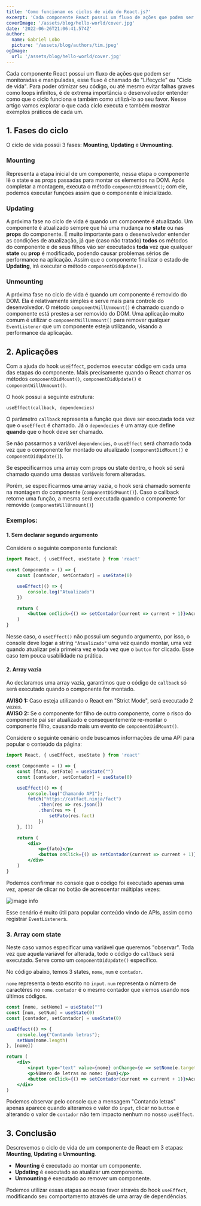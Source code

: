 ```yaml
---
title: 'Como funcionam os ciclos de vida do React.js?'
excerpt: 'Cada componente React possui um fluxo de ações que podem ser monitoradas e manipuladas, esse fluxo é chamado de "Lifecycle" ou "Ciclo de vida". Para poder otimizar seu código, ou até mesmo evitar falhas graves como loops infinitos, é de extrema importância o desenvolvedor entender como que o ciclo funciona e também como utilizá-lo ao seu favor.'
coverImage: '/assets/blog/hello-world/cover.jpg'
date: '2022-06-26T21:06:41.574Z'
author:
  name: Gabriel Lobo
  picture: '/assets/blog/authors/tim.jpeg'
ogImage:
  url: '/assets/blog/hello-world/cover.jpg'
---
```


Cada componente React possui um fluxo de ações que podem ser monitoradas e manipuladas, esse fluxo é chamado de "Lifecycle" ou "Ciclo de vida". Para poder otimizar seu código, ou até mesmo evitar falhas graves como loops infinitos, é de extrema importância o desenvolvedor entender como que o ciclo funciona e também como utilizá-lo ao seu favor. Nesse artigo vamos explorar o que cada ciclo executa e também mostrar exemplos práticos de cada um.

## 1. Fases do ciclo

O ciclo de vida possúi 3 fases: **Mounting**, **Updating** e **Unmounting**.

### Mounting

Representa a etapa inicial de um componente, nessa etapa o componente lê o state e as props passadas para montar os elementos na DOM. Após completar a montagem, executa o método `componentDidMount()`; com ele, podemos executar funções assim que o componente é inicializado.

### Updating

A próxima fase no ciclo de vida é quando um componente é atualizado.
Um componente é atualizado sempre que há uma mudança no **state** ou nas **props** do componente.
É muito importante para o desenvolvedor entender as condições de atualização, já que (caso não tratado) **todos** os métodos do componente e de seus filhos vão ser executados **toda** vez que qualquer **state** ou **prop** é modificado, podendo causar problemas sérios de performance na aplicação. 
Assim que o componente finalizar o estado de **Updating**, irá executar o método `componentDidUpdate()`.

### Unmounting

A próxima fase no ciclo de vida é quando um componente é removido do DOM. Ela é relativamente simples e serve mais para controle do desenvolvedor. O método `componentWillUnmount()` é chamado quando o componente está prestes a ser removido do DOM. Uma aplicação muito comum é utilizar o `componentWillUnmount()` para remover qualquer `EventListener` que um componente esteja utilizando, visando a performance da aplicação.

## 2. Aplicações

Com a ajuda do hook `useEffect`, podemos executar código em cada uma das etapas do componente. Mais precisamente quando o React chamar os métodos `componentDidMount()`, `componentDidUpdate()` e `componentWillUnmount()`.

O hook possui a seguinte estrutura:

`useEffect(callback, dependencies)`

O parâmetro `callback` representa a função que deve ser executada toda vez que o `useEffect` é chamado.
Já o `dependecies` é um array que define **quando** que o hook deve ser chamado.

Se não passarmos a variável `dependencies`, o `useEffect` será chamado toda vez que o componente for montado ou atualizado (`componentDidMount()` e `componentDidUpdate()`).

Se especificarmos uma array com props ou state dentro, o hook só será chamado quando uma dessas variáveis forem alteradas.

Porém, se especificarmos uma array vazia, o hook será chamado somente na montagem do componente (`componentDidMount()`). Caso o callback retorne uma função, a mesma será executada quando o componente for removido (`componentWillUnmount()`)

### Exemplos:
#### 1. Sem declarar segundo argumento

Considere o seguinte componente funcional:
```jsx
import React, { useEffect, useState } from 'react'

const Componente = () => {
    const [contador, setContador] = useState(0)

    useEffect(() => {
        console.log("Atualizado")
    })

    return (
        <button onClick={() => setContador(current => current + 1)}>Acrescentar</button>
    )
}
```

Nesse caso, o `useEffect()` não possui um segundo argumento, por isso, o console deve logar a string `"Atualizado"` uma vez quando montar, uma vez quando atualizar pela primeira vez e toda vez que o `button` for clicado. Esse caso tem pouca usabilidade na prática.

#### 2. Array vazia

Ao declaramos uma array vazia, garantimos que o código de `callback` só será executado quando o componente for montado.  

**AVISO 1:** Caso esteja utilizando o React em "Strict Mode", será executado 2 vezes.  
**AVISO 2:** Se o componente for filho de outro componente, corre o risco do componente pai ser atualizado e consequentemente re-montar o componente filho, causando mais um evento de `componentDidMount()`.

Considere o seguinte cenário onde buscamos informações de uma API para popular o conteúdo da página:

```jsx
import React, { useEffect, useState } from 'react'

const Componente = () => {
    const [fato, setFato] = useState("")
    const [contador, setContador] = useState(0)

    useEffect(() => {
        console.log("Chamando API");
        fetch("https://catfact.ninja/fact")
            .then(res => res.json())
            .then(res => {
                setFato(res.fact)
            })
    }, [])

    return (
        <div>
            <p>{fato}</p>
            <button onClick={() => setContador(current => current + 1)}>Acrescentar: {contador}</button>
        </div>
    )
}
```
Podemos confirmar no console que o código foi executado apenas uma vez, apesar de clicar no botão de acrescentar múltiplas vezes:

![image info](/exemplo2.png)

Esse cenário é muito útil para popular conteúdo vindo de APIs, assim como registrar `EventListener`s.

### 3. Array com state

Neste caso vamos especificar uma variável que queremos "observar". Toda vez que aquela variável for alterada, todo o código do `callback` será executado. Serve como um `componentDidUpdate()` específico.

No código abaixo, temos 3 states, `nome`, `num` e `contador`.

`nome` representa o texto escrito no `input`.
`num` representa o número de caractéres no `nome`.
`contador` é o mesmo contador que viemos usando nos últimos códigos.

```jsx
const [nome, setNome] = useState("")
const [num, setNum] = useState(0)
const [contador, setContador] = useState(0)

useEffect(() => {
    console.log("Contando letras");
    setNum(nome.length)
}, [nome])

return (
    <div>
        <input type="text" value={nome} onChange={e => setNome(e.target.value)} />
        <p>Número de letras no nome: {num}</p>
        <button onClick={() => setContador(current => current + 1)}>Acrescentar: {contador}</button>
    </div>
)
```

Podemos observar pelo console que a mensagem "Contando letras" apenas aparece quando alteramos o valor do `input`, clicar no `button` e alterando o valor de `contador` não tem impacto nenhum no nosso `useEffect`.

## 3. Conclusão

Descrevemos o ciclo de vida de um componente de React em 3 etapas: **Mounting**, **Updating** e **Unmounting**.

- **Mounting** é executado ao montar um componente.
- **Updating** é executado ao atualizar um componente.
- **Unmounting** é executado ao remover um componente.

Podemos utilizar essas etapas ao nosso favor através do hook `useEffect`, modificando seu comportamento através de uma array de dependências.